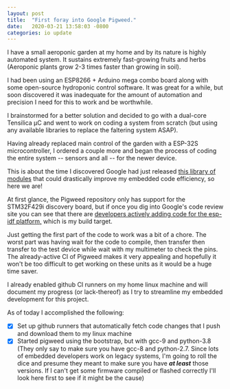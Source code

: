 ```yaml
---
layout: post
title:  "First foray into Google Pigweed."
date:   2020-03-21 13:58:03 -0800
categories: io update
---
```

I have a small aeroponic garden at my home and by its nature is highly automated system.  It sustains extremely fast-growing fruits and herbs (Aeroponic plants grow 2-3 times faster than growing in soil).

I had been using an ESP8266 + Arduino mega combo board along with some open-source hydroponic control software.  It was great for a while, but soon discovered it was inadequate for the amount of automation and precision I need for this to work and be worthwhile.

I brainstormed for a better solution and decided to go with a dual-core Tensilica μC and went to work on coding a system from scratch (but using any available libraries to replace the faltering system ASAP).

Having already replaced main control of the garden with a ESP-32S microcontroller, I ordered a couple more and began the process of coding the entire system -- sensors and all -- for the newer device.  

This is about the time I discovered Google had just released [this library of modules](https://opensource.googleblog.com/2020/03/pigweed-collection-of-embedded-libraries.html) that could drastically improve my embedded code efficiency, so here we are!

At first glance, the Pigweed repository only has support for the STM32F429i discovery board, but if once you dig into Google's code review site you can see that there are [developers actively adding code for the esp-idf platform,](https://pigweed-review.googlesource.com/c/pigweed/pigweed/+/1240) which is my build target.

Just getting the first part of the code to work was a bit of a chore.   The worst part was having wait for the code to compile, then transfer then transfer to the test device while wait with my multimeter to check the pins.  The already-active CI of Pigweed makes it very appealing and hopefully it won't be too difficult to get working on these units as it would be a huge time saver.  

I already enabled github CI runners on my home linux machine and will document my progress (or lack-thereof) as I try to streamline my embedded development for this project.

As of today I accomplished the following:
 - [X] Set up github runners that automatically fetch code changes that I push and download them to my linux machine
 - [X] Started pigweed using the bootstrap, but with gcc-9 and python-3.8 (They only say to make sure you have gcc-8 and python-2.7.  Since lots of embedded developers work on legacy systems, I'm going to roll the dice and presume they meant to make sure you have __*at least*__ those versions.  If I can't get some firmware compiled or flashed correctly I'll look here first to see if it might be the cause)
